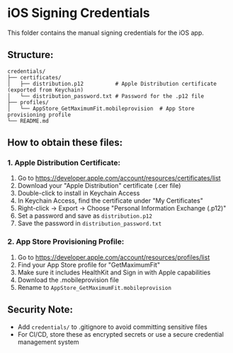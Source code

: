 # iOS Signing Credentials

This folder contains the manual signing credentials for the iOS app.

## Structure:
```
credentials/
├── certificates/
│   ├── distribution.p12          # Apple Distribution certificate (exported from Keychain)
│   └── distribution_password.txt # Password for the .p12 file
├── profiles/
│   └── AppStore_GetMaximumFit.mobileprovision  # App Store provisioning profile
└── README.md
```

## How to obtain these files:

### 1. Apple Distribution Certificate:
1. Go to https://developer.apple.com/account/resources/certificates/list
2. Download your "Apple Distribution" certificate (.cer file)
3. Double-click to install in Keychain Access
4. In Keychain Access, find the certificate under "My Certificates"
5. Right-click → Export → Choose "Personal Information Exchange (.p12)"
6. Set a password and save as `distribution.p12`
7. Save the password in `distribution_password.txt`

### 2. App Store Provisioning Profile:
1. Go to https://developer.apple.com/account/resources/profiles/list
2. Find your App Store profile for "GetMaximumFit"
3. Make sure it includes HealthKit and Sign in with Apple capabilities
4. Download the .mobileprovision file
5. Rename to `AppStore_GetMaximumFit.mobileprovision`

## Security Note:
- Add `credentials/` to .gitignore to avoid committing sensitive files
- For CI/CD, store these as encrypted secrets or use a secure credential management system
